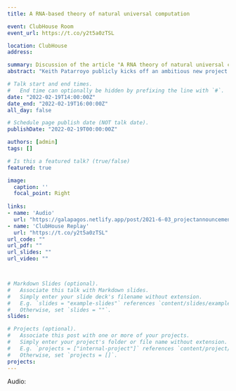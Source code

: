 ```yaml
---
title: A RNA-based theory of natural universal computation

event: ClubHouse Room
event_url: https://t.co/y2t5a0zTSL

location: ClubHouse
address:

summary: Discussion of the article "A RNA theory of natural universal computation" published here: https://bit.ly/3BrVfqt.
abstract: "Keith Patarroyo publicly kicks off an ambitious new project to find science of MetaEngineering. The crucial element in this voyage is the Game of Life Cellular (GoL) Automata. By analyzing its 50 year development the project aims to distill the key elements of innovation and obtain  the building blocks of the empirical science of MetaEngineering."

# Talk start and end times.
#   End time can optionally be hidden by prefixing the line with `#`.
date: "2022-02-19T14:00:00Z"
date_end: "2022-02-19T16:00:00Z"
all_day: false

# Schedule page publish date (NOT talk date).
publishDate: "2022-02-19T00:00:00Z"

authors: [admin]
tags: []

# Is this a featured talk? (true/false)
featured: true

image:
  caption: ''
  focal_point: Right
  
links:
- name: 'Audio'
  url: "https://galapagos.netlify.app/post/2021-6-03_projectannouncement/"
- name: 'ClubHouse Replay'
  url: "https://t.co/y2t5a0zTSL"
url_code: ""
url_pdf: ""
url_slides: ""
url_video: ""



# Markdown Slides (optional).
#   Associate this talk with Markdown slides.
#   Simply enter your slide deck's filename without extension.
#   E.g. `slides = "example-slides"` references `content/slides/example-slides.md`.
#   Otherwise, set `slides = ""`.
slides:

# Projects (optional).
#   Associate this post with one or more of your projects.
#   Simply enter your project's folder or file name without extension.
#   E.g. `projects = ["internal-project"]` references `content/project/deep-learning/index.md`.
#   Otherwise, set `projects = []`.
projects:
---
```


Audio:

